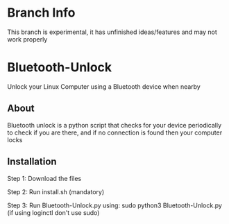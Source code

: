 # Branch Info
This branch is experimental, it has unfinished ideas/features and may not work properly

# Bluetooth-Unlock
Unlock your Linux Computer using a Bluetooth device when nearby

About
-----
Bluetooth unlock is a python script that checks for your device periodically to check if you are there,
and if no connection is found then your computer locks

Installation
------------
Step 1: Download the files

Step 2: Run install.sh (mandatory)

Step 3: Run Bluetooth-Unlock.py using: sudo python3 Bluetooth-Unlock.py (if using loginctl don't use sudo)
